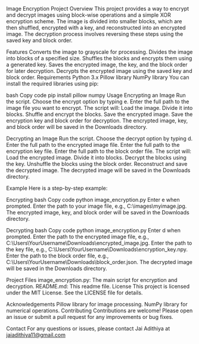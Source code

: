 Image Encryption Project
Overview
This project provides a way to encrypt and decrypt images using block-wise operations and a simple XOR encryption scheme. The image is divided into smaller blocks, which are then shuffled, encrypted with a key, and reconstructed into an encrypted image. The decryption process involves reversing these steps using the saved key and block order.

Features
Converts the image to grayscale for processing.
Divides the image into blocks of a specified size.
Shuffles the blocks and encrypts them using a generated key.
Saves the encrypted image, the key, and the block order for later decryption.
Decrypts the encrypted image using the saved key and block order.
Requirements
Python 3.x
Pillow library
NumPy library
You can install the required libraries using pip:

bash
Copy code
pip install pillow numpy
Usage
Encrypting an Image
Run the script.
Choose the encrypt option by typing e.
Enter the full path to the image file you want to encrypt.
The script will:
Load the image.
Divide it into blocks.
Shuffle and encrypt the blocks.
Save the encrypted image.
Save the encryption key and block order for decryption.
The encrypted image, key, and block order will be saved in the Downloads directory.

Decrypting an Image
Run the script.
Choose the decrypt option by typing d.
Enter the full path to the encrypted image file.
Enter the full path to the encryption key file.
Enter the full path to the block order file.
The script will:
Load the encrypted image.
Divide it into blocks.
Decrypt the blocks using the key.
Unshuffle the blocks using the block order.
Reconstruct and save the decrypted image.
The decrypted image will be saved in the Downloads directory.

Example
Here is a step-by-step example:

Encrypting
bash
Copy code
python image_encryption.py
Enter e when prompted.
Enter the path to your image file, e.g., C:\images\myimage.jpg.
The encrypted image, key, and block order will be saved in the Downloads directory.

Decrypting
bash
Copy code
python image_encryption.py
Enter d when prompted.
Enter the path to the encrypted image file, e.g., C:\Users\YourUsername\Downloads\encrypted_image.jpg.
Enter the path to the key file, e.g., C:\Users\YourUsername\Downloads\encryption_key.npy.
Enter the path to the block order file, e.g., C:\Users\YourUsername\Downloads\block_order.json.
The decrypted image will be saved in the Downloads directory.

Project Files
image_encryption.py: The main script for encryption and decryption.
README.md: This readme file.
License
This project is licensed under the MIT License. See the LICENSE file for details.

Acknowledgements
Pillow library for image processing.
NumPy library for numerical operations.
Contributing
Contributions are welcome! Please open an issue or submit a pull request for any improvements or bug fixes.

Contact
For any questions or issues, please contact Jai Adithiya at jaiadithiya11@gmail.com

